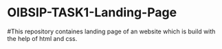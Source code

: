 # OIBSIP-TASK1-Landing-Page
#This repository containes landing page of an website which is build with the help of html and css.
